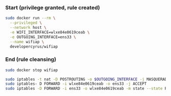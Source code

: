 ### Start (privilege granted, rule created)
```bash
sudo docker run --rm \
  --privileged \
  --network host \
  -e WIFI_INTERFACE=wlxe84e0619ceab \
  -e OUTGOING_INTERFACE=ens33 \
  --name wifiap \
  developercyrus/wifiap
```

### End (rule cleansing)
```bash
sudo docker stop wifiap

sudo iptables -t nat -D POSTROUTING -o $OUTGOING_INTERFACE -j MASQUERADE
sudo iptables- D FORWARD -i wlxe84e0619ceab -o ens33 -j ACCEPT
sudo iptables -D FORWARD -i ens33 -o wlxe84e0619ceab -m state --state RELATED,ESTABLISHED -j ACCEPT
```
